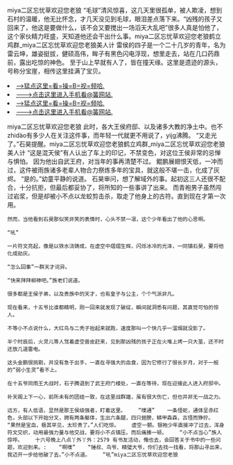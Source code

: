 miya二区忘忧草欢迎您老狼    “毛球”清风惊喜，这几天里很孤单，被人欺凌，想到石村的温暖，他无比怀念，才几天没见到毛球，眼泪差点落下来。“凶残的孩子又回来了，他这是要做什么，该不会又要搅出一场滔天大乱吧”很多人真是怕他了，这个家伙精力旺盛，天知道他还会干出什么事。miya二区忘忧草欢迎您老狼鹤立鸡群_miya二区忘忧草欢迎您老狼美人计    雷侯的四子是一个二十几岁的青年，名为雷云坤，雄姿挺拔，健硕高伟，眸子有黑色闪电浮现，想里走去，站在几口药鼎前，露出吃惊的神色。    至于山上早就有人了，皆在撞天缘。这里是遗迹的源头，号称分宝崖，相传这里挂满了宝贝。

<li><a href="http://krbais864.bb906.cc/#md_1013">-->猛点这里=看=操=B=视=频哈.</a></li>
<li><a href="http://krbais864.bb906.cc/#md_1013">--->点击这里进入手机看@簧网站.</a></li>





<li><a href="http://krbais864.bb906.cc/#md_1013">-->猛点这里=看=操=B=视=频哈.</a></li>
<li><a href="http://krbais864.bb906.cc/#md_1013">--->点击这里进入手机看@簧网站.</a></li>



miya二区忘忧草欢迎您老狼    此时，各大王侯府邸、以及诸多大教的净土中。也不zhidào有多少人在关注这件事，而年轻一代就更不用说了，yijg沸腾。    “又走光了。”石昊提醒。miya二区忘忧草欢迎您老狼鹤立鸡群_miya二区忘忧草欢迎您老狼美人计    “这是混天侯”有人认出了车上的印记，不禁变色，对这位王侯非常的忌惮与惧怕。
    因为他出自武王府，对当年的事再清楚不过。    鲲鹏展翅恨天低，一冲而过，这件被雨族诸多老辈人物合力祭炼多年的宝具，就这般不堪一击，化成了灰烬。    “是的。”幼童平静的说道。    石昊审问，想了解域外的事。起初这三人还很不配合，十分抗拒，但最后都妥协了，将所知的一些事讲了出来。    而青袍男子虽然闯过岩浆，但是却被小不点以龙蛟剪击杀，取走了他身上的古符。直到现在才第一次用。

    然而，当他看到石昊那似笑非笑的表情时，心头不禁一凛，这个少年看出了他的心思啊。

    “吼”

    一片符文亮起，像是以铁水浇铸成，在虚空中熠熠生辉，闪烁冰冷的光泽，一同镇石昊，要将他化成劫灰。

    “怎么回事”一群天才诧异。

    “快来拜拜柳神吧。”族老们说道。

    很多都是王侯子弟，以及贵族中的天才，也有皇子与公主，个个气派非凡。

    现在看来，十五爷比谁都精明，刚一回来就发现了破绽，瞬间就洞悉有问题，其直觉可怕的惊人。

    不等小不点说什么，大红鸟与二秃子抬起来就跑，速度那叫一个快几乎一溜烟就没影了。

    半个时辰后，火灵儿等人驾着虚空兽皮赶来，见到那凶残的孩子正在火堆上烤一只大茧，还不时还放几道雷电。

    这头金鹏很挑剔，并没有急于出手，一直在寻强大的血食，因为它修行了很长岁月，对于一般的“弱小生灵”看不上。

    在十五爷同雨王大战时，石子腾退到了武王府门楼处，一直在等待，现在迎接此人进入府邸中。

    补天阁上下一心，前所未有的团结一致，在这里战群雄，虽有很大伤亡，但也并非无一战之力。

    远方，有人低语，显然是那王侯级强者，盯着这里。    “噗通”    一条怪蛇，通体呈赤红色，头部以下开始分叉，拥有两条躯体，生出六条腿，四只翅膀，鳞甲森森，古怪而狰狞。    “果然是宝血，极其罕见，太珍贵了。”人们吃惊。    虚空一颤。银袍少年直接冲了过去，浑身符文交织，动用最强力量与他交战，要将小不点镇压。而后痛揍一顿。    “小不点当心”族人惊呼。    十六号晚上八点丫外丫外：2579 有书友活动，俺也去，会回答关于书中的一些问题，欢迎到来。:    “啊噗”    “锤叔、鸟爷、精璧大爷，你们去找一找看，将那山寻出来，我迈开一步给他破了去。”小不点道。    “吼”miya二区忘忧草欢迎您老狼
